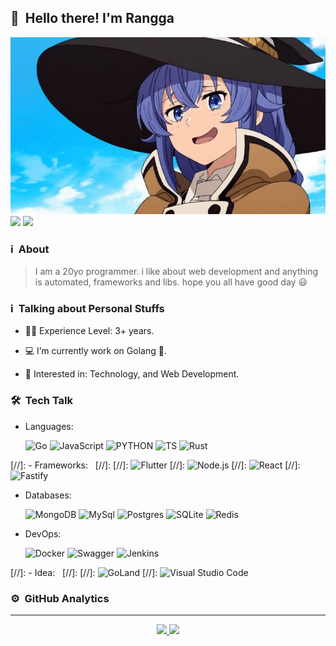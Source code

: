 ## 👋 &nbsp;Hello there! I'm Rangga

![banner](https://raw.githubusercontent.com/ItzNgga/ItzNgga/master/banner.jpeg)
[<img src="https://img.shields.io/badge/linkedin-%230077B5.svg?&style=for-the-badge&logo=linkedin&logoColor=white"/>](https://www.linkedin.com/in/rangga-septian-hendiansyah-98029420a/) 
[<img src = "https://img.shields.io/badge/instagram-%23E4405F.svg?&style=for-the-badge&logo=instagram&logoColor=white">](https://www.instagram.com/radzsxh)

### ℹ️ &nbsp;About
> I am a 20yo programmer. i like about web development and anything is automated, frameworks and libs. hope you all have good day 😃

### ℹ️ &nbsp;Talking about Personal Stuffs

- 👨‍🎓 Experience Level: 3+ years.

- 💻 I’m currently work on Golang 🚀.

- 🧩 Interested in: Technology, and Web Development.

### 🛠 &nbsp;Tech Talk

- Languages: &nbsp;

  ![Go](https://img.shields.io/badge/go-%2300ADD8.svg?style=for-the-badge&logo=go&logoColor=white)
  ![JavaScript](https://img.shields.io/badge/JavaScript-323330?style=for-the-badge&logo=javascript&logoColor=F7DF1E)
  ![PYTHON](https://img.shields.io/badge/Python-14354C?style=for-the-badge&logo=python&logoColor=white)
  ![TS](https://img.shields.io/badge/TypeScript-007ACC?style=for-the-badge&logo=typescript&logoColor=white)
  ![Rust](https://img.shields.io/badge/rust-%23000000.svg?style=for-the-badge&logo=rust&logoColor=white)

[//]: - Frameworks: &nbsp;
[//]:
[//]:  ![Flutter](https://img.shields.io/badge/Flutter-02569B?style=for-the-badge&logo=flutter&logoColor=white)
[//]:  ![Node.js](https://img.shields.io/badge/Node.js-43853D?style=for-the-badge&logo=node.js&logoColor=white)
[//]:  ![React](https://img.shields.io/badge/React-20232A?style=for-the-badge&logo=react&logoColor=61DAFB)
[//]:  ![Fastify](https://img.shields.io/badge/fastify-%23000000.svg?style=for-the-badge&logo=fastify&logoColor=white)
  
- Databases: &nbsp;

  ![MongoDB](https://img.shields.io/badge/MongoDB-4EA94B?style=for-the-badge&logo=mongodb&logoColor=white)
  ![MySql](https://img.shields.io/badge/MySQL-00000F?style=for-the-badge&logo=mysql&logoColor=white)
  ![Postgres](https://img.shields.io/badge/postgres-%23316192.svg?style=for-the-badge&logo=postgresql&logoColor=white)
  ![SQLite](https://img.shields.io/badge/sqlite-%2307405e.svg?style=for-the-badge&logo=sqlite&logoColor=white)
  ![Redis](https://img.shields.io/badge/redis-%23DD0031.svg?style=for-the-badge&logo=redis&logoColor=white)

- DevOps: &nbsp;

  ![Docker](https://img.shields.io/badge/docker-%230db7ed.svg?style=for-the-badge&logo=docker&logoColor=white)
  ![Swagger](https://img.shields.io/badge/-Swagger-%23Clojure?style=for-the-badge&logo=swagger&logoColor=white)
  ![Jenkins](https://img.shields.io/badge/jenkins-%232C5263.svg?style=for-the-badge&logo=jenkins&logoColor=white)
  
[//]: - Idea: &nbsp;
[//]:
[//]:  ![GoLand](https://img.shields.io/badge/GoLand-0f0f0f?&style=for-the-badge&logo=goland&logoColor=white)
[//]:  ![Visual Studio Code](https://img.shields.io/badge/Visual%20Studio%20Code-0078d7.svg?style=for-the-badge&logo=visual-studio-code&logoColor=white)
  
### ⚙️ &nbsp;GitHub Analytics

***
<p align = "center">
  <a href=""> <img src="https://github-readme-stats-sigma-five.vercel.app/api?username=ItzNgga&&show_icons=true&title_color=ffffff&icon_color=bb2acf&text_color=daf7dc&bg_color=151515&hide_border=true&line_height=27&include_all_commits=true&count_private=true"> </a>
 <a href=""> <img src="https://github-readme-stats-sigma-five.vercel.app/api/top-langs/?username=ItzNgga&theme=dark&hide_border=true&layout=compact"> </a>
</p>
